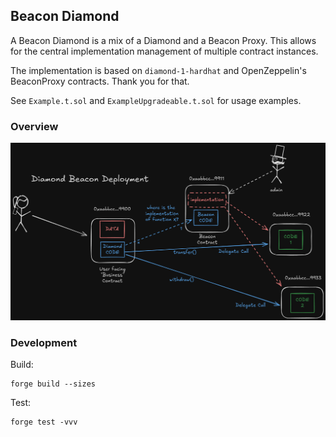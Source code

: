 ## Beacon Diamond

A Beacon Diamond is a mix of a Diamond and a Beacon Proxy. This allows for the
central implementation management of multiple contract instances.

The implementation is based on `diamond-1-hardhat` and OpenZeppelin's
BeaconProxy contracts. Thank you for that.

See `Example.t.sol` and `ExampleUpgradeable.t.sol` for usage examples.

### Overview

![Overview](diamond-beacon.png)

### Development

Build:

```shell
forge build --sizes
```

Test:

```shell
forge test -vvv
```


